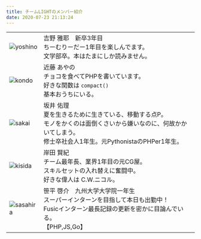 ```yaml
---
title: チームLIGHTのメンバー紹介
date: 2020-07-23 21:13:24
---
```


|||
|---|---|
|![yoshino](/members/index/yoshino.png)|吉野 雅耶　新卒3年目<br>ちーむりーだー1年目を楽しんでます。<br>文学部卒。本はたまにしか読みません。|
|![kondo](/members/index/kondo.png)|近藤 あやの<br>チョコを食べてPHPを書いています。<br>好きな関数は `compact()` <br>基本おうちにいる。|
|![sakai](/members/index/sakai.png)|坂井 佑理<br>夏を生きるために生きている、移動する点P。<br>モノをかくのは面倒くさいから嫌いなのに、何故かかいてしまう。<br>修士卒社会人1年生。元PythonistaのPHPer1年生。|
|![kisida](/members/index/kishida.png)|岸田 賢紀<br>チーム最年長、業界1年目の元CG屋。<br>スキルセットの入れ替えに奮闘中。<br>好きな偉人は C.W.ニコル。|
|![sasahira](/members/index/sasahira.jpg)|笹平 啓介　九州大学大学院一年生<br>スーパーインターンを目指して本日も出勤中！<br>Fusicインターン最長記録の更新を密かに目論んでいる。<br>【PHP,JS,Go】|
